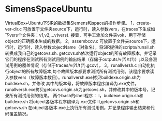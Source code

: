 # SimensSpaceUbuntu
VirtualBox+Ubuntu下SIR的数据集Siemens和space的操作步骤。
1，create-ver-dir.c 可放置于文件夹source下，运行时，读入参数vers，在traces下生成如下vers个文件夹：v1,v2,...v(vers).
    接着，可手工添加文件夹vok，用于存储object的正确版本生成的数据。
2，assembcov.c 可放置于文件夹source下，运行时，运行时，读入参数objectName（对象名），将SIR提供的scripts/runall.sh转换成我自己的getcovs.sh.
   getcovs.sh依次运行object的所有故障版本，并记录它们的程序在测试所有测试用例的输出结果（存储于outputs/v(?)/t(?)）;以及各测试用例的覆盖情况（存储于traces/v(?)/t(?).gcov）。
3，runallversh.c 自动化执行object的所有故障版本,每个故障版本都要求测试所有测试用例。该程序要求读入参数vers（故障版本数目）。runallversh.exe拷贝buildexe.origin.sh为buildexe.sh，并修改     其中的版本号，将故障版本程序编译为.exe文件。runallversh.exe拷贝getcovs.origin.sh为getcovs.sh，并修改其中的版本号，记录所有测试用例的结果。
两个bash的shell程序：
I，buildexe.origin.sh和buildexe.sh 将object各版本程序编译为.exe文件
II,getcovs.origin.sh和getcovs.sh   在object各版本.exe上执行所有测试用例，并记录程序输出结果和代码覆盖情况。
